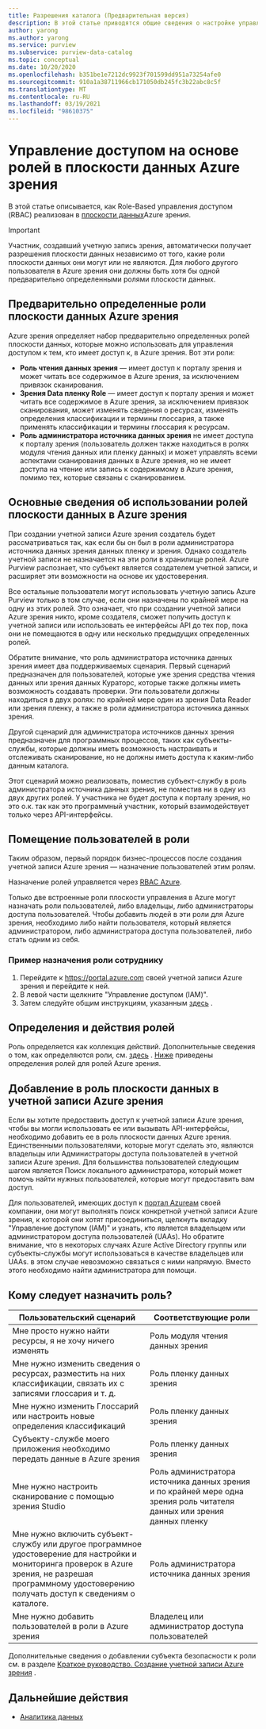 ```yaml
---
title: Разрешения каталога (Предварительная версия)
description: В этой статье приводятся общие сведения о настройке управления доступом Role-Based (RBAC) в зрения Azure.
author: yarong
ms.author: yarong
ms.service: purview
ms.subservice: purview-data-catalog
ms.topic: conceptual
ms.date: 10/20/2020
ms.openlocfilehash: b351be1e7212dc9923f701599dd951a73254afe0
ms.sourcegitcommit: 910a1a38711966cb171050db245fc3b22abc8c5f
ms.translationtype: MT
ms.contentlocale: ru-RU
ms.lasthandoff: 03/19/2021
ms.locfileid: "98610375"
---
```

# <a name="role-based-access-control-in-azure-purviews-data-plane"></a>Управление доступом на основе ролей в плоскости данных Azure зрения

В этой статье описывается, как Role-Based управления доступом (RBAC) реализован в [плоскости данных](../azure-resource-manager/management/control-plane-and-data-plane.md#data-plane)Azure зрения.

> [!IMPORTANT]
> Участник, создавший учетную запись зрения, автоматически получает разрешения плоскости данных независимо от того, какие роли плоскости данных они могут или не являются. Для любого другого пользователя в Azure зрения они должны быть хотя бы одной предварительно определенными ролями плоскости данных.

## <a name="azure-purviews-pre-defined-data-plane-roles"></a>Предварительно определенные роли плоскости данных Azure зрения

Azure зрения определяет набор предварительно определенных ролей плоскости данных, которые можно использовать для управления доступом к тем, кто имеет доступ к, в Azure зрения. Вот эти роли:

* **Роль чтения данных зрения** — имеет доступ к порталу зрения и может читать все содержимое в Azure зрения, за исключением привязок сканирования.
* **Зрения Data пленку Role** — имеет доступ к порталу зрения и может читать все содержимое в Azure зрения, за исключением привязок сканирования, может изменять сведения о ресурсах, изменять определения классификации и термины глоссария, а также применять классификации и термины глоссария к ресурсам.
* **Роль администратора источника данных зрения** не имеет доступа к порталу зрения (пользователь должен также находиться в ролях модуля чтения данных или пленку данных) и может управлять всеми аспектами сканирования данных в Azure зрения, но не имеет доступа на чтение или запись к содержимому в Azure зрения, помимо тех, которые связаны с сканированием.

## <a name="understanding-how-to-use-azure-purviews-data-plane-roles"></a>Основные сведения об использовании ролей плоскости данных в Azure зрения

При создании учетной записи Azure зрения создатель будет рассматриваться так, как если бы он был в роли администратора источника данных зрения данных пленку и зрения. Однако создатель учетной записи не назначается на эти роли в хранилище ролей. Azure Purview распознает, что субъект является создателем учетной записи, и расширяет эти возможности на основе их удостоверения.

Все остальные пользователи могут использовать учетную запись Azure Purview только в том случае, если они назначены по крайней мере на одну из этих ролей. Это означает, что при создании учетной записи Azure зрения никто, кроме создателя, сможет получить доступ к учетной записи или использовать ее интерфейсы API до тех пор, пока они не помещаются в одну или несколько предыдущих определенных ролей.

Обратите внимание, что роль администратора источника данных зрения имеет два поддерживаемых сценария. Первый сценарий предназначен для пользователей, которые уже зрения средства чтения данных или зрения данных Кураторс, которые также должны иметь возможность создавать проверки. Эти пользователи должны находиться в двух ролях: по крайней мере один из зрения Data Reader или зрения пленку, а также в роли администратора источника данных зрения.

Другой сценарий для администратора источников данных зрения предназначен для программных процессов, таких как субъекты-службы, которые должны иметь возможность настраивать и отслеживать сканирование, но не должны иметь доступа к каким-либо данным каталога.

Этот сценарий можно реализовать, поместив субъект-службу в роль администратора источника данных зрения, не поместив ни в одну из двух других ролей. У участника не будет доступа к порталу зрения, но это о.к. так как это программный участник, который взаимодействует только через API-интерфейсы.

## <a name="putting-users-into-roles"></a>Помещение пользователей в роли

Таким образом, первый порядок бизнес-процессов после создания учетной записи Azure зрения — назначение пользователей этим ролям.

Назначение ролей управляется через [RBAC Azure](../role-based-access-control/overview.md).

Только две встроенные роли плоскости управления в Azure могут назначать роли пользователей, либо владельцы, либо администраторы доступа пользователей. Чтобы добавить людей в эти роли для Azure зрения, необходимо либо найти пользователя, который является администратором, либо администратора доступа пользователей, либо стать одним из себя.

### <a name="an-example-of-assigning-someone-to-a-role"></a>Пример назначения роли сотруднику

1. Перейдите к https://portal.azure.com своей учетной записи Azure зрения и перейдите к ней.
1. В левой части щелкните "Управление доступом (IAM)".
1. Затем следуйте общим инструкциям, указанным [здесь](../role-based-access-control/quickstart-assign-role-user-portal.md#create-a-resource-group) .

## <a name="role-definitions-and-actions"></a>Определения и действия ролей

Роль определяется как коллекция действий. Дополнительные сведения о том, как определяются роли, см. [здесь](../role-based-access-control/role-definitions.md) . [Ниже](../role-based-access-control/built-in-roles.md) приведены определения ролей для ролей Azure зрения.

## <a name="getting-added-to-a-data-plane-role-in-an-azure-purview-account"></a>Добавление в роль плоскости данных в учетной записи Azure зрения

Если вы хотите предоставить доступ к учетной записи Azure зрения, чтобы вы могли использовать ее или вызывать API-интерфейсы, необходимо добавить ее в роль плоскости данных Azure зрения. Единственными пользователями, которые могут сделать это, являются владельцы или Администраторы доступа пользователей в учетной записи Azure зрения. Для большинства пользователей следующим шагом является Поиск локального администратора, который может помочь найти нужных пользователей, которые могут предоставить вам доступ.

Для пользователей, имеющих доступ к [портал Azureам](https://portal.azure.com) своей компании, они могут выполнять поиск конкретной учетной записи Azure зрения, к которой они хотят присоединиться, щелкнуть вкладку "Управление доступом (IAM)" и узнать, кто является владельцем или администратором доступа пользователей (UAAs). Но обратите внимание, что в некоторых случаях Azure Active Directory группы или субъекты-службы могут использоваться в качестве владельцев или UAAs. в этом случае невозможно связаться с ними напрямую. Вместо этого необходимо найти администратора для помощи.

## <a name="who-should-be-assigned-to-what-role"></a>Кому следует назначить роль?

|Пользовательский сценарий|Соответствующие роли|
|-------------|-----------------|
|Мне просто нужно найти ресурсы, я не хочу ничего изменять|Роль модуля чтения данных зрения|
|Мне нужно изменить сведения о ресурсах, разместить на них классификации, связать их с записями глоссария и т. д.|Роль пленку данных зрения|
|Мне нужно изменить Глоссарий или настроить новые определения классификаций|Роль пленку данных зрения|
|Субъекту-службе моего приложения необходимо передать данные в Azure зрения|Роль пленку данных зрения|
|Мне нужно настроить сканирование с помощью зрения Studio|Роль администратора источника данных зрения и по крайней мере одна зрения роль читателя данных или зрения данных пленку|
|Мне нужно включить субъект-службу или другое программное удостоверение для настройки и мониторинга проверок в Azure зрения, не разрешая программному удостоверению получать доступ к сведениям о каталоге. |Роль администратора источника данных зрения|
|Мне нужно добавить пользователей в роли в Azure зрения | Владелец или администратор доступа пользователей |

Дополнительные сведения о добавлении субъекта безопасности к роли см. в разделе [Краткое руководство. Создание учетной записи Azure зрения](create-catalog-portal.md) .

## <a name="next-steps"></a>Дальнейшие действия

* [Аналитика данных](concept-insights.md)
